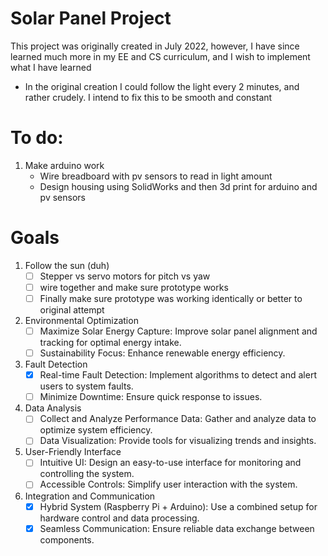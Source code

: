 # Solar Panel Project
This project was originally created in July 2022, however, I have since learned much more in my EE and CS curriculum, and I wish to implement what I have learned
- In the original creation I could follow the light every 2 minutes, and rather crudely. I intend to fix this to be smooth and constant
# To do:
1. Make arduino work
   - Wire breadboard with pv sensors to read in light amount
   - Design housing using SolidWorks and then 3d print for arduino and pv sensors

# Goals
1. Follow the sun (duh)
   - [ ] Stepper vs servo motors for pitch vs yaw
   - [ ] wire together and make sure prototype works
   - [ ] Finally make sure prototype was working identically or better to original attempt
2. Environmental Optimization
   - [ ] Maximize Solar Energy Capture: Improve solar panel alignment and tracking for optimal energy intake.
   - [ ] Sustainability Focus: Enhance renewable energy efficiency.
3. Fault Detection
   - [x] Real-time Fault Detection: Implement algorithms to detect and alert users to system faults.
   - [ ] Minimize Downtime: Ensure quick response to issues.
4. Data Analysis
   - [ ] Collect and Analyze Performance Data: Gather and analyze data to optimize system efficiency.
   - [ ] Data Visualization: Provide tools for visualizing trends and insights.
5. User-Friendly Interface
   - [ ] Intuitive UI: Design an easy-to-use interface for monitoring and controlling the system.
   - [ ] Accessible Controls: Simplify user interaction with the system.
6. Integration and Communication
    - [x] Hybrid System (Raspberry Pi + Arduino): Use a combined setup for hardware control and data processing.
    - [x] Seamless Communication: Ensure reliable data exchange between components.
